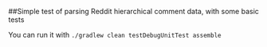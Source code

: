 ##Simple test of parsing Reddit hierarchical comment data, with some basic tests

You can run it with `./gradlew clean testDebugUnitTest assemble`

